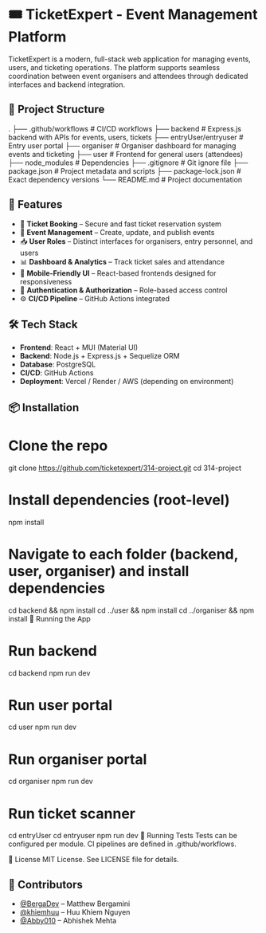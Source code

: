 # 🎟️ TicketExpert - Event Management Platform

TicketExpert is a modern, full-stack web application for managing events, users, and ticketing operations. The platform supports seamless coordination between event organisers and attendees through dedicated interfaces and backend integration.

## 📁 Project Structure

.
├── .github/workflows # CI/CD workflows
├── backend # Express.js backend with APIs for events, users, tickets
├── entryUser/entryuser # Entry user portal
├── organiser # Organiser dashboard for managing events and ticketing
├── user # Frontend for general users (attendees)
├── node_modules # Dependencies
├── .gitignore # Git ignore file
├── package.json # Project metadata and scripts
├── package-lock.json # Exact dependency versions
└── README.md # Project documentation


## 🚀 Features

- 🎫 **Ticket Booking** – Secure and fast ticket reservation system
- 📅 **Event Management** – Create, update, and publish events
- 📥 **User Roles** – Distinct interfaces for organisers, entry personnel, and users
- 📊 **Dashboard & Analytics** – Track ticket sales and attendance
- 📲 **Mobile-Friendly UI** – React-based frontends designed for responsiveness
- 🔐 **Authentication & Authorization** – Role-based access control
- ⚙️ **CI/CD Pipeline** – GitHub Actions integrated

## 🛠️ Tech Stack

- **Frontend**: React + MUI (Material UI)
- **Backend**: Node.js + Express.js + Sequelize ORM
- **Database**: PostgreSQL
- **CI/CD**: GitHub Actions
- **Deployment**: Vercel / Render / AWS (depending on environment)

## 📦 Installation
# Clone the repo
git clone https://github.com/ticketexpert/314-project.git
cd 314-project

# Install dependencies (root-level)
npm install

# Navigate to each folder (backend, user, organiser) and install dependencies
cd backend && npm install
cd ../user && npm install
cd ../organiser && npm install
🚧 Running the App
# Run backend
cd backend
npm run dev

# Run user portal
cd user
npm run dev

# Run organiser portal
cd organiser
npm run dev

# Run ticket scanner
cd entryUser
cd entryuser
npm run dev
🧪 Running Tests
Tests can be configured per module. CI pipelines are defined in .github/workflows.

📄 License
MIT License. See LICENSE file for details.

## 👥 Contributors

- [@BergaDev](https://github.com/BergaDev) – Matthew Bergamini  
- [@khiemhuu](https://github.com/khiemhuu) – Huu Khiem Nguyen  
- [@Abby010](https://github.com/Abby010) – Abhishek Mehta
